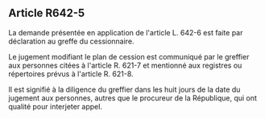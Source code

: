 Article R642-5
----
La demande présentée en application de l'article L. 642-6 est faite par
déclaration au greffe du cessionnaire.

Le jugement modifiant le plan de cession est communiqué par le greffier aux
personnes citées à l'article R. 621-7 et mentionné aux registres ou répertoires
prévus à l'article R. 621-8.

Il est signifié à la diligence du greffier dans les huit jours de la date du
jugement aux personnes, autres que le procureur de la République, qui ont
qualité pour interjeter appel.
